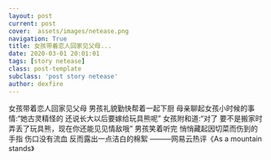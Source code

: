 ```yaml
---
layout: post
current: post
cover:  assets/images/netease.png
navigation: True
title: 女孩带着恋人回家见父母...
date: 2020-03-01 20:01:01
tags: [story netease]
class: post-template
subclass: 'post story netease'
author: dexfire
---
```


女孩带着恋人回家见父母
男孩礼貌勤快帮着一起下厨
母亲聊起女孩小时候的事情:“她古灵精怪的 还说长大以后要嫁给玩具熊呢”
女孩附和道:“对了 要不是搬家时弄丢了玩具熊，现在你还能见见情敌哦”
男孩笑着听完 悄悄藏起因切菜而伤到的手指
伤口没有流血 反而露出一点洁白的棉絮
        ———网易云热评《As a mountain stands》